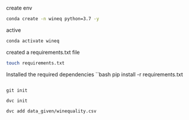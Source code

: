create env

```bash
conda create -n wineq python=3.7 -y
```

active

```bash
conda activate wineq 
```

created a requirements.txt file

```bash
touch requirements.txt
```

Installed the required dependencies 
``bash
pip install -r requirements.txt
```

git init

dvc init

dvc add data_given/winequality.csv


